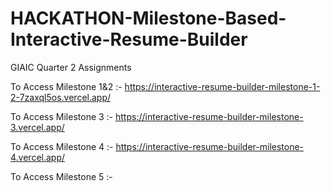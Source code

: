 # HACKATHON-Milestone-Based-Interactive-Resume-Builder
 GIAIC Quarter 2 Assignments

To Access Milestone 1&2 :- https://interactive-resume-builder-milestone-1-2-7zaxql5os.vercel.app/

To Access Milestone 3 :- https://interactive-resume-builder-milestone-3.vercel.app/

To Access Milestone 4 :- https://interactive-resume-builder-milestone-4.vercel.app/

To Access Milestone 5 :- 